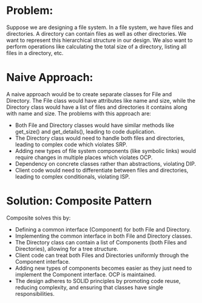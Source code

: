 # Problem:
Suppose we are designing a file system. In a file system, we have files and directories. A directory can contain files as well as other directories. We want to represent this hierarchical structure in our design. We also want to perform operations like calculating the total size of a directory, listing all files in a directory, etc. 

# Naive Approach:
A naive approach would be to create separate classes for File and Directory. The File class would have attributes like name and size, while the Directory class would have a list of files and directories it contains along with name and size. The problems with this approach are:
- Both File and Directory classes would have similar methods like get_size() and get_details(), leading to code duplication.
- The Directory class would need to handle both files and directories, leading to complex code which violates SRP.
- Adding new types of file system components (like symbolic links) would require changes in multiple places which violates OCP.
- Dependency on concrete classes rather than abstractions, violating DIP.
- Client code would need to differentiate between files and directories, leading to complex conditionals, violating ISP.

# Solution: Composite Pattern
Composite solves this by:
- Defining a common interface (Component) for both File and Directory.
- Implementing the common interface in both File and Directory classes.
- The Directory class can contain a list of Components (both Files and Directories), allowing for a tree structure.
- Client code can treat both Files and Directories uniformly through the Component interface.
- Adding new types of components becomes easier as they just need to implement the Component interface. OCP is maintained.
- The design adheres to SOLID principles by promoting code reuse, reducing complexity, and ensuring that classes have single responsibilities.